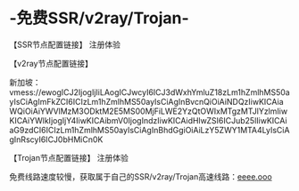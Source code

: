 # -免费SSR/v2ray/Trojan-
【SSR节点配置链接】
注册体验

【v2ray节点配置链接】

新加坡：
vmess://ewogICJ2IjogIjIiLAogICJwcyI6ICJ3dWxhYmluZ18zLm1hZmlhMS50ayIsCiAgImFkZCI6ICIzLm1hZmlhMS50ayIsCiAgInBvcnQiOiAiNDQzIiwKICAiaWQiOiAiYWVlMzM3ODktM2E5MS00MjFiLWE2YzQtOWIxMTgzMTJlYzlmIiwKICAiYWlkIjogIjY4IiwKICAibmV0IjogIndzIiwKICAidHlwZSI6ICJub25lIiwKICAiaG9zdCI6ICIzLm1hZmlhMS50ayIsCiAgInBhdGgiOiAiLzY5ZWY1MTA4LyIsCiAgInRscyI6ICJ0bHMiCn0K

【Trojan节点配置链接】
注册体验

免费线路速度较慢，获取属于自己的SSR/v2ray/Trojan高速线路：<a href="https://eeee.ooo/auth/register?code=c9HR">eeee.ooo</a>
